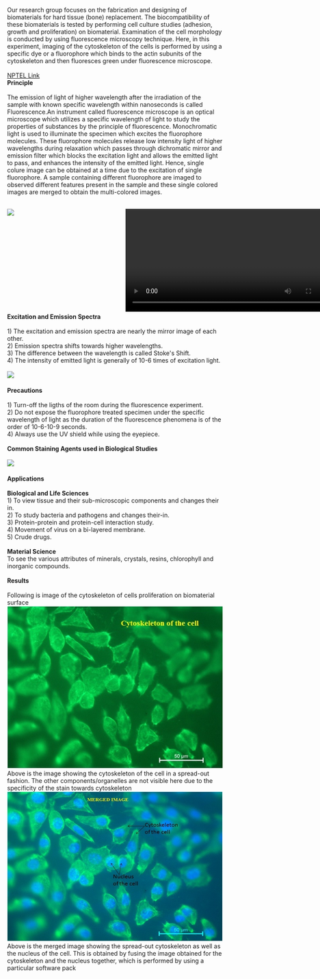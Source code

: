 Our research group focuses on the fabrication and designing of biomaterials for hard tissue (bone) replacement. The biocompatibility of these biomaterials is tested by performing cell culture studies (adhesion, growth and proliferation) on biomaterial. Examination of the cell morphology is conducted by using fluorescence microscopy technique. Here, in this experiment, imaging of the cytoskeleton of the cells is performed by using a specific dye or a fluorophore which binds to the actin subunits of the cytoskeleton and then fluoresces green under fluorescence microscope.<br><br>
<a href="https://youtu.be/yZKdFVAJcrE">NPTEL Link</a><br>
<b>Principle</b><br><br>
The emission of light of higher wavelength after the irradiation of the sample with known specific wavelength within nanoseconds is called Fluorescence.An instrument called fluorescence microscope is an optical microscope which utilizes a specific wavelength of light to study the properties of substances by the principle of fluorescence. Monochromatic light is used to illuminate the specimen which excites the fluorophore molecules. These fluorophore molecules release low intensity light of higher wavelengths during relaxation which passes through dichromatic mirror and emission filter which blocks the excitation light and allows the emitted light to pass, and enhances the intensity of the emitted light. Hence, single colure image can be obtained at a time due to the excitation of single fluorophore. A sample containing different fluorophore are imaged to observed different features present in the sample and these single colored images are merged to obtain the multi-colored images.<br><br>
<div style="float:left;width:55%;border: solid 1 px black;"><img src="images/nano1.jpg"></div>
 <div style="float:left;width:40%;border: solid 1 px black;"><video width="500" height="240" controls>
  <source src="images/nfm.mp4" type="video/mp4">
  Your browser does not support the video tag</video></div><br>
  <div style="content: '.';clear: both;display: block;height: 0;visibility: hidden;"></div>
<b>Excitation and Emission Spectra</b><br><br>
1) The excitation and emission spectra are nearly the mirror image of each other.<br>
2) Emission spectra shifts towards higher wavelengths.<br>
3) The difference between the wavelength is called Stoke's Shift.<br>
4) The intensity of emitted light is generally of 10-6 times of excitation light.<br><br>
<img src="images/pic1.jpg"><br><br>
<b>Precautions</b><br><br>
1) Turn-off the ligths of the room during the fluorescence experiment.<br>
2) Do not expose the fluorophore treated specimen under the specific wavelength of light as the duration of the fluorescence phenomena is of the order of 10-6-10-9 seconds.<br>
4) Always use the UV shield while using the eyepiece.<br><br>
<b>Common Staining Agents used in Biological Studies</b><br><br>
<img src="images/pic1.jpg"><br><br>
<b>Applications</b><br><br>
<b>Biological and Life Sciences</b><br>
 1) To view tissue and their sub-microscopic components and changes their in.<br>
 2) To study bacteria and pathogens and changes their-in.<br>
 3) Protein-protein and protein-cell interaction study.<br>
 4) Movement of virus on a bi-layered membrane.<br>
 5) Crude drugs.<br><br>
<b>Material Science</b><br>
To see the various attributes of minerals, crystals, resins, chlorophyll and inorganic compounds.<br><br>
<b>Results</b><br><br>
Following is image of the cytoskeleton of cells proliferation on biomaterial surface<br>
<img src="images/cytoskeleton.jpg"><br>
Above is the image showing the cytoskeleton of the cell in a spread-out fashion. The other components/organelles are not visible here due to the specificity of the stain towards cytoskeleton<br>
<img src="images/merged.jpg"><br>
Above is the merged image showing the spread-out cytoskeleton as well as the nucleus of the cell. This is obtained by fusing the image obtained for the cytoskeleton and the nucleus together, which is performed by using a particular software pack
